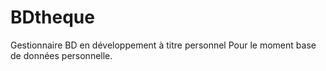 # BDtheque
Gestionnaire BD en développement à titre personnel
Pour le moment base de données personnelle.
